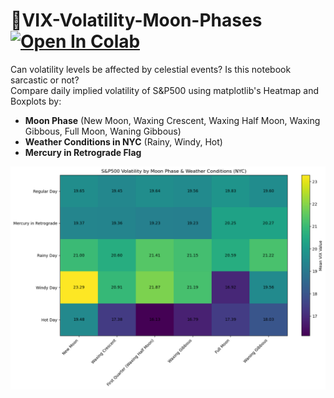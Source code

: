 # 🔮VIX-Volatility-Moon-Phases [![Open In Colab](https://colab.research.google.com/assets/colab-badge.svg)](https://colab.research.google.com/github/viczommers/VIX-Volatility-Moon-Phases/blob/main/VIX_Moon_Phases.ipynb)

Can volatility levels be affected by celestial events? Is this notebook sarcastic or not? <br>
Compare daily implied volatility of S&P500 using matplotlib's Heatmap and Boxplots by:
- **Moon Phase** (New Moon, Waxing Crescent, Waxing Half Moon, Waxing Gibbous, Full Moon, Waning Gibbous)
- **Weather Conditions in NYC** (Rainy, Windy, Hot)
- **Mercury in Retrograde Flag**

![](https://github.com/viczommers/VIX-Volatility-Moon-Phases/blob/main/VIX-Heatmap.png)

